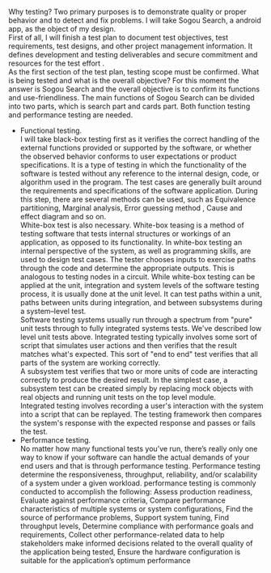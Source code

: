 Why testing? Two primary purposes is to demonstrate quality or proper behavior and to detect and fix problems. I will take Sogou Search, a android app, as the object of my design.          
First of all, I will finish a test plan to document test objectives, test requirements, test designs, and other project management information. It defines development and testing deliverables and secure commitment and resources for the test effort .         
As the first section of the test plan, testing scope must be confirmed. What is being tested and what is the overall objective? For this moment the answer is Sogou Search and the overall objective is to confirm its functions and use-friendliness. The main functions of Sogou Search can be divided into two parts, which is search part and cards part. Both function testing and performance testing are needed.
* Functional testing.         
I will take black-box testing first as it verifies the correct handling of the external functions provided or supported by the software, or whether the observed behavior conforms to user expectations or product specifications. It is a type of testing in which the functionality of the software is tested without any reference to the internal design, code, or algorithm used in the program. The test cases are generally built around the requirements and specifications of the software application. During this step, there are several methods can be used, such as Equivalence partitioning, Marginal analysis, Error guessing method , Cause and effect diagram and so on.                  
  White-box test is also necessary. White-box teasing is a method of testing software that tests internal structures or workings of an application, as opposed to its functionality. In white-box testing an internal perspective of the system, as well as programming skills, are used to design test cases. The tester chooses inputs to exercise paths through the code and determine the appropriate outputs. This is analogous to testing nodes in a circuit. While white-box testing can be applied at the unit, integration and system levels of the software testing process, it is usually done at the unit level. It can test paths within a unit, paths between units during integration, and between subsystems during a system–level test.             
Software testing systems usually run through a spectrum from "pure" unit tests through to fully integrated systems tests. We've described low level unit tests above. Integrated testing typically involves some sort of script that simulates user actions and then verifies that the result matches what's expected. This sort of "end to end" test verifies that all parts of the system are working correctly.          
A subsystem test verifies that two or more units of code are interacting correctly to produce the desired result. In the simplest case, a subsystem test can be created simply by replacing mock objects with real objects and running unit tests on the top level module.          
Integrated testing involves recording a user's interaction with the system into a script that can be replayed. The testing framework then compares the system's response with the expected response and passes or fails the test.
* Performance testing.       
No matter how many functional tests you’ve run, there’s really only one way to know if your software can handle the actual demands of your end users and that is through performance testing. Performance testing determine the responsiveness, throughput, reliability, and/or scalability of a system under a given workload. performance testing is commonly conducted to accomplish the following: Assess production readiness, Evaluate against performance criteria, Compare performance characteristics of multiple systems or system configurations, Find the source of performance problems, Support system tuning, Find throughput levels, Determine compliance with performance goals and requirements, Collect other performance-related data to help stakeholders make informed decisions related to the overall quality of the application being tested, Ensure the hardware configuration is suitable for the application’s optimum performance


